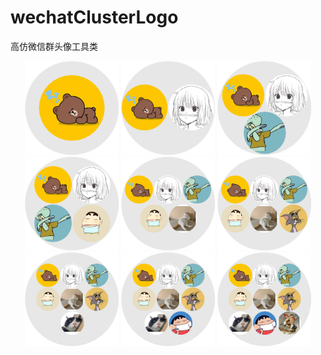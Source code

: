 # wechatClusterLogo
高仿微信群头像工具类

<div style="text-align: center;">
    <img src="https://raw.githubusercontent.com/JokerByrant/wechatClusterLogo/master/src/main/resources/META-INF/resources/webjars/circle/1.png" width="150px" height="150px">
    <img src="https://raw.githubusercontent.com/JokerByrant/wechatClusterLogo/master/src/main/resources/META-INF/resources/webjars/circle/2.png" width="150px" height="150px">
    <img src="https://raw.githubusercontent.com/JokerByrant/wechatClusterLogo/master/src/main/resources/META-INF/resources/webjars/circle/3.png" width="150px" height="150px">
</div>
<div style="text-align: center;">
    <img src="https://raw.githubusercontent.com/JokerByrant/wechatClusterLogo/master/src/main/resources/META-INF/resources/webjars/circle/4.png" width="150px" height="150px">
    <img src="https://raw.githubusercontent.com/JokerByrant/wechatClusterLogo/master/src/main/resources/META-INF/resources/webjars/circle/5.png" width="150px" height="150px">
    <img src="https://raw.githubusercontent.com/JokerByrant/wechatClusterLogo/master/src/main/resources/META-INF/resources/webjars/circle/6.png" width="150px" height="150px">
</div>
<div style="text-align: center;">
    <img src="https://raw.githubusercontent.com/JokerByrant/wechatClusterLogo/master/src/main/resources/META-INF/resources/webjars/circle/7.png" width="150px" height="150px">
    <img src="https://raw.githubusercontent.com/JokerByrant/wechatClusterLogo/master/src/main/resources/META-INF/resources/webjars/circle/8.png" width="150px" height="150px">
    <img src="https://raw.githubusercontent.com/JokerByrant/wechatClusterLogo/master/src/main/resources/META-INF/resources/webjars/circle/9.png" width="150px" height="150px">
</div>
